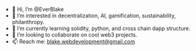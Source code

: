 - 👋 Hi, I’m @EverBlake
- 👀 I’m interested in decentralization, AI, gamification, sustainability, philanthropy.
- 🌱 I’m currently learning solidity, python, and cross chain dapp structure.
- 💞️ I’m looking to collaborate on cool web3 projects.
- 📫 Reach me: blake.webdevelopment@gmail.com


